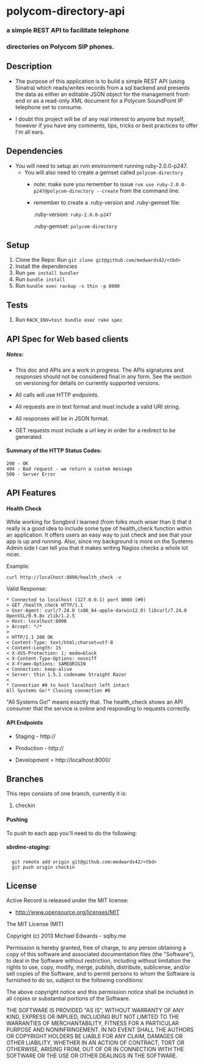 # polycom-directory-api
### a simple REST API to facilitate telephone
### directories on Polycom SIP phones.

## Description

- The purpose of this application is to build a simple REST API (using Sinatra) which reads/writes records
from a sql backend and presents the data as either an editable JSON object for the management front-end or as
a read-only XML document for a Polycom SoundPoint IP telephone set to consume.

- I doubt this project will be of any real interest to anyone but myself, however if you have any comments,
tips, tricks or best practices to offer I'm all ears.

## Dependencies
* You will need to setup an rvm environment running ruby-2.0.0-p247.
  * You will also need to create a gemset called `polycom-directory`
    * note: make sure you remember to issue `rvm use ruby-2.0.0-p247@polycom-directory --create` from the command line.
    * remember to create a .ruby-version and .ruby-gemset file:

      .ruby-version:
        `ruby-2.0.0-p247`

      .ruby-gemset:
        `polycom-directory`


## Setup
1. Clone the Repo: Run `git clone git@github.com/medwards42/<tbd>`
2. Install the dependencies
3. Run `gem install bundler`
4. Run `bundle install`
5. Run `bundle exec rackup -s thin -p 8000`

## Tests
1. Run `RACK_ENV=test bundle exec rake spec`

## API Spec for Web based clients

##### Notes:

- This doc and APIs are a work in progress.  The APIs signatures and responses should not be considered final in any form.
See the section on versioning for details on currently supported versions.

- All calls will use HTTP endpoints.
- All requests are in text format and must include a valid URI string.
- All responses will be in JSON format.
- GET requests must include a url key in order for a redirect to be generated.

#### Summary of the HTTP Status Codes:

    200 - OK
    404 - Bad request - we return a custom message
    500 - Server Error

## API Features

#### Health Check

While working for Songbird I learned (from folks much wiser than I) that it really is a good idea
to include some type of health_check function within an application.  It offers users an easy way to
just check and see that your app is up and running.  Also, since my background is more on the Systems
Admin side I can tell you that it makes writing Nagios checks a whole lot nicer.

  Example:

    curl http://localhost:8000/health_check -v

  Valid Response:

    * Connected to localhost (127.0.0.1) port 8000 (#0)
    > GET /health_check HTTP/1.1
    > User-Agent: curl/7.24.0 (x86_64-apple-darwin12.0) libcurl/7.24.0 OpenSSL/0.9.8x zlib/1.2.5
    > Host: localhost:8000
    > Accept: */*
    >
    < HTTP/1.1 200 OK
    < Content-Type: text/html;charset=utf-8
    < Content-Length: 15
    < X-XSS-Protection: 1; mode=block
    < X-Content-Type-Options: nosniff
    < X-Frame-Options: SAMEORIGIN
    < Connection: keep-alive
    < Server: thin 1.5.1 codename Straight Razor
    <
    * Connection #0 to host localhost left intact
    All Systems Go!* Closing connection #0

"All Systems Go!" means exactly that.  The health_check shows an API consumer that the service is online
and responding to requests correctly.

#### API Endpoints

  * Staging - http://

  * Production - http://

  * Development = http://localhost:8000/


## Branches

This repo consists of one branch, currently it is:
  1. checkin

#### Pushing
To push to each app you'll need to do the following:

##### sbrdme-staging:
      git remote add origin git@github.com:medwards42/<tbd>
      git push origin checkin

## License

Active Record is released under the MIT license:

* http://www.opensource.org/licenses/MIT

The MIT License (MIT)

Copyright (c) 2013 Michael Edwards - sqlby.me

Permission is hereby granted, free of charge, to any person obtaining a copy
of this software and associated documentation files (the "Software"), to deal
in the Software without restriction, including without limitation the rights
to use, copy, modify, merge, publish, distribute, sublicense, and/or sell
copies of the Software, and to permit persons to whom the Software is
furnished to do so, subject to the following conditions:

The above copyright notice and this permission notice shall be included in
all copies or substantial portions of the Software.

THE SOFTWARE IS PROVIDED "AS IS", WITHOUT WARRANTY OF ANY KIND, EXPRESS OR
IMPLIED, INCLUDING BUT NOT LIMITED TO THE WARRANTIES OF MERCHANTABILITY,
FITNESS FOR A PARTICULAR PURPOSE AND NONINFRINGEMENT. IN NO EVENT SHALL THE
AUTHORS OR COPYRIGHT HOLDERS BE LIABLE FOR ANY CLAIM, DAMAGES OR OTHER
LIABILITY, WHETHER IN AN ACTION OF CONTRACT, TORT OR OTHERWISE, ARISING FROM,
OUT OF OR IN CONNECTION WITH THE SOFTWARE OR THE USE OR OTHER DEALINGS IN
THE SOFTWARE.

